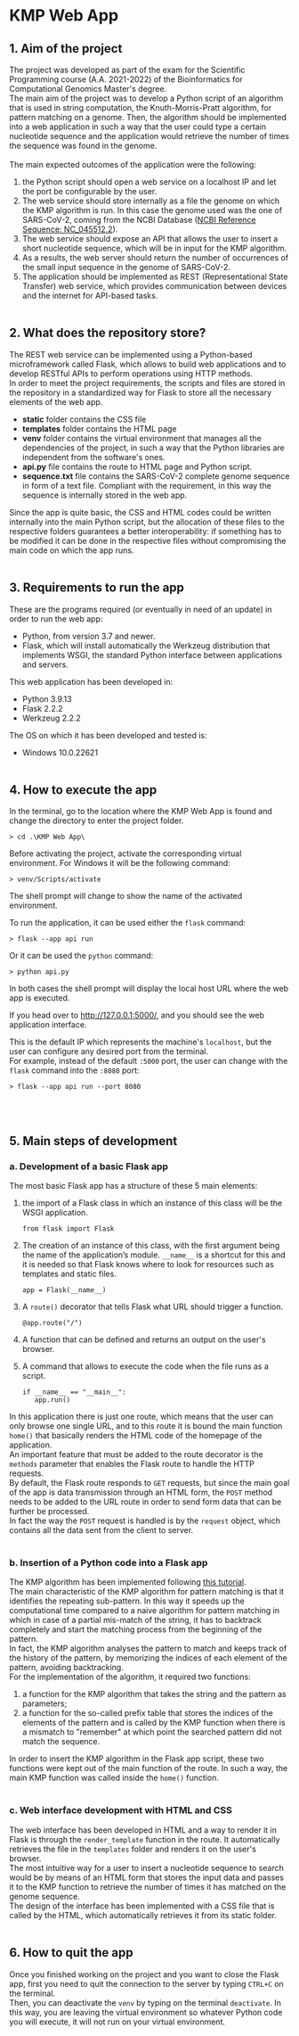 # KMP Web App 

## 1. Aim of the project

The project was developed as part of the exam for the Scientific Programming course (A.A. 2021-2022) of the Bioinformatics for Computational Genomics Master's degree. <br>
The main aim of the project was to develop a Python script of an algorithm that is used in string computation, the Knuth-Morris-Pratt algorithm, for pattern matching on a genome. Then, the algorithm should be implemented into a web application in such a way that the user could type a certain nucleotide sequence and the application would retrieve the number of times the sequence was found in the genome.<br><br>
The main expected outcomes of the application were the following:<br>
1. the Python script should open a web service on a localhost IP and let the port be configurable by the user.
2. The web service should store internally as a file the genome on which the KMP algorithm is run. In this case the genome used was the one of SARS-CoV-2, coming from the NCBI Database ([NCBI Reference Sequence: NC_045512.2](https://www.ncbi.nlm.nih.gov/nuccore/NC_045512.2?report=fasta)).
3. The web service should expose an API that allows the user to insert a short nucleotide sequence, which will be in input for the KMP algorithm.
4. As a results, the web server should return the number of occurrences of the small input sequence in the genome of SARS-CoV-2.
5. The application should be implemented as REST (Representational State Transfer) web service, which provides communication between devices and the internet for API-based
tasks. <br><br>

## 2. What does the repository store?
The REST web service can be implemented using a Python-based microframework called Flask, which allows to build web applications and to develop RESTful APIs to perform operations using HTTP methods.<br>
In order to meet the project requirements, the scripts and files are stored in the repository in a standardized way for Flask to store all the necessary elements of the web app.<br>
- <b>static</b> folder contains the CSS file
- <b>templates</b> folder contains the HTML page
- <b>venv</b> folder contains the virtual environment that manages all the dependencies of the project, in such a way that the Python libraries are independent from the software's ones.
- <b>api.py</b> file contains the route to HTML page and Python script.
- <b>sequence.txt</b> file contains the SARS-CoV-2 complete genome sequence in form of a text file. Compliant with the requirement, in this way the sequence is internally stored in the web app.

Since the app is quite basic, the CSS and HTML codes could be written internally into the main Python script, but the allocation of these files to the respective folders guarantees a better interoperability: if something has to be modified it can be done in the respective files without compromising the main code on which the app runs.<br> <br>

## 3. Requirements to run the app
These are the programs required (or eventually in need of an update) in order to run the web app:
- Python, from version 3.7 and newer.
- Flask, which will install automatically the Werkzeug distribution that implements WSGI, the standard Python interface between applications and servers.

This web application has been developed in:
- Python 3.9.13
- Flask 2.2.2
- Werkzeug 2.2.2

The OS on which it has been developed and tested is:
- Windows 10.0.22621
<br><br>

## 4. How to execute the app 
In the terminal, go to the location where the KMP Web App is found and change the directory to enter the project folder. <br>
```
> cd .\KMP Web App\ 
```

Before activating the project, activate the corresponding virtual environment. For Windows it will be the following command:<br>
```
> venv/Scripts/activate
```
The shell prompt will change to show the name of the activated environment. <br>

To run the application, it can be used either the ```flask``` command: <br>
```
> flask --app api run 
```
Or it can be used the ```python``` command:<br>
```
> python api.py 
```
In both cases the shell prompt will display the local host URL where the web app is executed. <br>

If you head over to http://127.0.0.1:5000/, and you should see the web application interface.<br>

This is the default IP which represents the machine's ```localhost```, but the user can configure any desired port from the terminal. <br> 
For example, instead of the default ```:5000``` port, the user can change with the ```flask``` command into the ```:8080``` port:
```
> flask --app api run --port 8080
```
<br><br>

## 5. Main steps of development
### a. Development of a basic Flask app
The most basic Flask app has a structure of these 5 main elements:
1. the import of a Flask class in which an instance of this class will be the WSGI application.
    ``` 
    from flask import Flask
    ```
2. The creation of an instance of this class, with the first argument being the name of the application’s module. ```__name__``` is a shortcut for this and it is needed so that Flask knows where to look for resources such as templates and static files.
    ```
    app = Flask(__name__)
    ```
3. A ```route()``` decorator that tells Flask what URL should trigger a function.
     ```
    @app.route("/")
    ```
4. A function that can be defined and returns an output on the user's browser.

5. A command that allows to execute the code when the file runs as a script.
     ```
    if __name__ == "__main__":
        app.run()
    ```

In this application there is just one route, which means that the user can only browse one single URL, and to this route it is bound the main function ```home()``` that basically renders the HTML code of the homepage of the application. <br>
An important feature that must be added to the route decorator is the ```methods``` parameter that enables the Flask route to handle the HTTP requests.<br>
By default, the Flask route responds to ```GET``` requests, but since the main goal of the app is data transmission through an HTML form, the ```POST``` method needs to be added to the URL route in order to send form data that can be further be processed. <br>
In fact the way the ```POST``` request is handled is by the ```request``` object, which contains all the data sent from the client to server. <br><br>
 
### b. Insertion of a Python code into a Flask app
The KMP algorithm has been implemented following [this tutorial](https://www.youtube.com/watch?v=qgfGXVq7PEQ&t=4322s). <br>
The main characteristic of the KMP algorithm for pattern matching is that it identifies the repeating sub-pattern. In this way it speeds up the computational time compared to a naive algorithm for pattern matching in which in case of a partial mis-match of the string, it has to backtrack completely and start the matching process from the beginning of the pattern.<br>
In fact, the KMP algorithm analyses the pattern to match and keeps track of the history of the pattern, by memorizing the indices of each element of the pattern, avoiding backtracking. <br>
For the implementation of the algorithm, it required two functions:
1. a function for the KMP algorithm that takes the string and the pattern as parameters;
2. a function for the so-called prefix table that stores the indices of the elements of the pattern and is called by the KMP function when there is a mismatch to "remember" at which point the searched pattern did not match the sequence.<br>

In order to insert the KMP algorithm in the Flask app script, these two functions were kept out of the main function of the route. In such a way, the main KMP function was called inside the ```home()``` function.<br><br>

### c. Web interface development with HTML and CSS
The web interface has been developed in HTML and a way to render it in Flask is through the ```render_template``` function in the route. It automatically retrieves the file in the ```templates``` folder and renders it on the user's browser.<br>
The most intuitive way for a user to insert a nucleotide sequence to search would be by means of an HTML form that stores the input data and passes it to the KMP function to retrieve the number of times it has matched on the genome sequence.<br>
The design of the interface has been implemented with a CSS file that is called by the HTML, which automatically retrieves it from its static folder.<br><br>

## 6. How to quit the app
Once you finished working on the project and you want to close the Flask app, first you need to quit the connection to the server by typing ```CTRL+C``` on the terminal.<br>
Then, you can deactivate the ```venv``` by typing on the terminal ```deactivate```. In this way, you are leaving the virtual environment so whatever Python code you will execute, it will not run on your virtual environment.